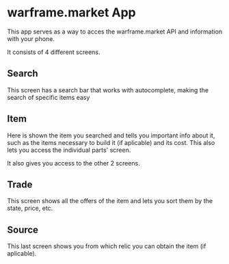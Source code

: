 # warframe.market App

This app serves as a way to acces the warframe.market API and information with your phone.

It consists of 4 different screens.

## Search
This screen has a search bar that works with autocomplete, making the search of specific items easy

## Item
Here is shown the item you searched and tells you important info about it, such as the items necessary to build it (if aplicable) and its cost. This also lets you access the individual parts' screen.

It also gives you access to the other 2 screens.

## Trade
This screen shows all the offers of the item and lets you sort them by the state, price, etc.

## Source
This last screen shows you from which relic you can obtain the item (if aplicable).
